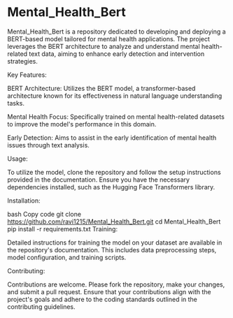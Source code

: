 # Mental_Health_Bert

Mental_Health_Bert is a repository dedicated to developing and deploying a BERT-based model tailored for mental health applications. The project leverages the BERT architecture to analyze and understand mental health-related text data, aiming to enhance early detection and intervention strategies.

Key Features:

BERT Architecture: Utilizes the BERT model, a transformer-based architecture known for its effectiveness in natural language understanding tasks.

Mental Health Focus: Specifically trained on mental health-related datasets to improve the model's performance in this domain.

Early Detection: Aims to assist in the early identification of mental health issues through text analysis.

Usage:

To utilize the model, clone the repository and follow the setup instructions provided in the documentation. Ensure you have the necessary dependencies installed, such as the Hugging Face Transformers library.

Installation:

bash
Copy code
git clone https://github.com/ravi1215/Mental_Health_Bert.git
cd Mental_Health_Bert
pip install -r requirements.txt
Training:

Detailed instructions for training the model on your dataset are available in the repository's documentation. This includes data preprocessing steps, model configuration, and training scripts.

Contributing:

Contributions are welcome. Please fork the repository, make your changes, and submit a pull request. Ensure that your contributions align with the project's goals and adhere to the coding standards outlined in the contributing guidelines.
